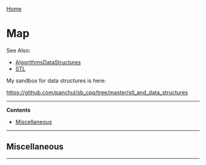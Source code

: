 [Home](Readme.md)
# Map

See Also:

 - [AlgorithmsDataStructures](AlgorithmsDataStructures.md)
 - [STL](STL.md)
 
My sandbox for data structures is here:

https://github.com/panchul/sb_cpp/tree/master/stl_and_data_structures
  
---

**Contents**

- [Miscellaneous](Map.md#miscellaneous)

---

## Miscellaneous

---
  